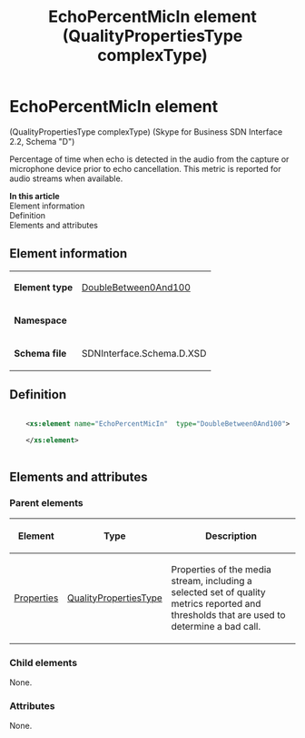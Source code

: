﻿---
title: EchoPercentMicIn element (QualityPropertiesType complexType) 
TOCTitle: EchoPercentMicIn element
description: Information about the EchoPercentMicIn element.
ms:assetid: 3a042531-44a8-a8cf-61f6-5cbb384b642e
ms:mtpsurl: https://msdn.microsoft.com/library/Mt170844(v=office.16)
ms:contentKeyID: 65855420
ms.date: 08/24/2015
mtps_version: v=office.16
dev_langs:
- xml
---

# EchoPercentMicIn element 

(QualityPropertiesType complexType) (Skype for Business SDN Interface 2.2, Schema "D")

Percentage of time when echo is detected in the audio from the capture or microphone device prior to echo cancellation. This metric is reported for audio streams when available.


**In this article**  
Element information  
Definition  
Elements and attributes  

## Element information

<table>
<colgroup>
<col>
<col>
</colgroup>
<tbody>
<tr class="odd">
<td><p><strong>Element type</strong></p></td>
<td><p><a href="doublebetween0and100-simpletype-skype-for-business-sdn-interface-2-2-schema-d.md">DoubleBetween0And100</a></p></td>
</tr>
<tr class="even">
<td><p><strong>Namespace</strong></p></td>
<td><p></p></td>
</tr>
<tr class="odd">
<td><p><strong>Schema file</strong></p></td>
<td><p>SDNInterface.Schema.D.XSD</p></td>
</tr>
</tbody>
</table>


## Definition

```xml

    <xs:element name="EchoPercentMicIn"  type="DoubleBetween0And100">
    
    </xs:element>
  
```

## Elements and attributes

### Parent elements

<table>
<colgroup>
<col>
<col>
<col>
</colgroup>
<thead>
<tr class="header">
<th><p>Element</p></th>
<th><p>Type</p></th>
<th><p>Description</p></th>
</tr>
</thead>
<tbody>
<tr class="odd">
<td><p><a href="properties-element-qualitytype-complextype-skype-for-business-sdn-interface-2-2-schema-d.md">Properties</a></p></td>
<td><p><a href="qualitypropertiestype-complextype-skype-for-business-sdn-interface-2-2-schema-d.md">QualityPropertiesType</a></p></td>
<td><p>Properties of the media stream, including a selected set of quality metrics reported and thresholds that are used to determine a bad call.</p></td>
</tr>
</tbody>
</table>


### Child elements

None.

### Attributes

None.

